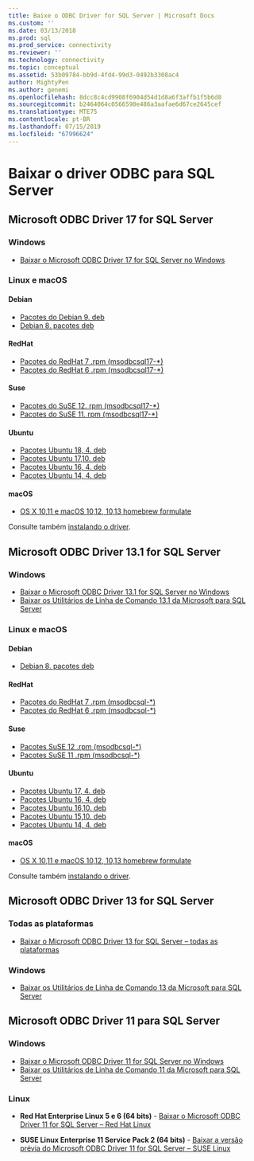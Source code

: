 ```yaml
---
title: Baixe o ODBC Driver for SQL Server | Microsoft Docs
ms.custom: ''
ms.date: 03/13/2018
ms.prod: sql
ms.prod_service: connectivity
ms.reviewer: ''
ms.technology: connectivity
ms.topic: conceptual
ms.assetid: 53b09784-bb9d-4fd4-99d3-0492b3308ac4
author: MightyPen
ms.author: genemi
ms.openlocfilehash: 8dcc8c4cd9908f6904d54d1d8a6f3affb1f5b6d8
ms.sourcegitcommit: b2464064c0566590e486a3aafae6d67ce2645cef
ms.translationtype: MTE75
ms.contentlocale: pt-BR
ms.lasthandoff: 07/15/2019
ms.locfileid: "67996624"
---
```

# <a name="download-odbc-driver-for-sql-server"></a>Baixar o driver ODBC para SQL Server

## <a name="microsoft-odbc-driver-17-for-sql-server"></a>Microsoft ODBC Driver 17 for SQL Server

### <a name="windows"></a>Windows

- [Baixar o Microsoft ODBC Driver 17 for SQL Server no Windows](https://www.microsoft.com/download/details.aspx?id=56567)

### <a name="linux-and-macos"></a>Linux e macOS

#### <a name="debian"></a>Debian
- [Pacotes do Debian 9. deb](https://packages.microsoft.com/debian/9/prod/pool/main/m/msodbcsql17/)
- [Debian 8. pacotes deb](https://packages.microsoft.com/debian/8/prod/pool/main/m/msodbcsql17/)

#### <a name="redhat"></a>RedHat
- [Pacotes do RedHat 7 .rpm (msodbcsql17-*)](https://packages.microsoft.com/rhel/7/prod/)
- [Pacotes do RedHat 6 .rpm (msodbcsql17-*)](https://packages.microsoft.com/rhel/6.8/prod/)

#### <a name="suse"></a>Suse
- [Pacotes do SuSE 12. rpm (msodbcsql17-*)](https://packages.microsoft.com/sles/12/prod/)
- [Pacotes do SuSE 11. rpm (msodbcsql17-*)](https://packages.microsoft.com/sles/11/prod/)

#### <a name="ubuntu"></a>Ubuntu
- [Pacotes Ubuntu 18, 4. deb](https://packages.microsoft.com/ubuntu/18.04/prod/pool/main/m/msodbcsql17/)
- [Pacotes Ubuntu 17,10. deb](https://packages.microsoft.com/ubuntu/17.10/prod/pool/main/m/msodbcsql17/)
- [Pacotes Ubuntu 16, 4. deb](https://packages.microsoft.com/ubuntu/16.04/prod/pool/main/m/msodbcsql17/)
- [Pacotes Ubuntu 14, 4. deb](https://packages.microsoft.com/ubuntu/14.04/prod/pool/main/m/msodbcsql17/) 

#### <a name="macos"></a>macOS
- [OS X 10,11 e macOS 10,12, 10,13 homebrew formulate](https://github.com/Microsoft/homebrew-mssql-release)

Consulte também [instalando o driver](linux-mac/installing-the-microsoft-odbc-driver-for-sql-server.md).

## <a name="microsoft-odbc-driver-131-for-sql-server"></a>Microsoft ODBC Driver 13.1 for SQL Server

### <a name="windows"></a>Windows

- [Baixar o Microsoft ODBC Driver 13.1 for SQL Server no Windows](https://www.microsoft.com/download/details.aspx?id=53339)
- [Baixar os Utilitários de Linha de Comando 13.1 da Microsoft para SQL Server](https://www.microsoft.com/download/details.aspx?id=53591)

### <a name="linux-and-macos"></a>Linux e macOS

#### <a name="debian"></a>Debian
- [Debian 8. pacotes deb](https://packages.microsoft.com/debian/8/prod/pool/main/m/msodbcsql/)

#### <a name="redhat"></a>RedHat
- [Pacotes do RedHat 7 .rpm (msodbcsql-*)](https://packages.microsoft.com/rhel/7/prod/)
- [Pacotes do RedHat 6 .rpm (msodbcsql-*)](https://packages.microsoft.com/rhel/6.8/prod/)

#### <a name="suse"></a>Suse
- [Pacotes SuSE 12 .rpm (msodbcsql-*)](https://packages.microsoft.com/sles/12/prod/)
- [Pacotes SuSE 11 .rpm (msodbcsql-*)](https://packages.microsoft.com/sles/11/prod/)

#### <a name="ubuntu"></a>Ubuntu
- [Pacotes Ubuntu 17, 4. deb](https://packages.microsoft.com/ubuntu/17.04/prod/pool/main/m/msodbcsql/)
- [Pacotes Ubuntu 16, 4. deb](https://packages.microsoft.com/ubuntu/16.04/prod/pool/main/m/msodbcsql/)
- [Pacotes Ubuntu 16,10. deb](https://packages.microsoft.com/ubuntu/16.10/prod/pool/main/m/msodbcsql/)
- [Pacotes Ubuntu 15,10. deb](https://packages.microsoft.com/ubuntu/15.10/prod/pool/main/m/msodbcsql/)
- [Pacotes Ubuntu 14, 4. deb](https://packages.microsoft.com/ubuntu/14.04/prod/pool/main/m/msodbcsql/) 

#### <a name="macos"></a>macOS
- [OS X 10,11 e macOS 10,12, 10,13 homebrew formulate](https://github.com/Microsoft/homebrew-mssql-release)

Consulte também [instalando o driver](linux-mac/installing-the-microsoft-odbc-driver-for-sql-server.md).

## <a name="microsoft-odbc-driver-13-for-sql-server"></a>Microsoft ODBC Driver 13 for SQL Server  

### <a name="all-platforms"></a>Todas as plataformas  

- [Baixar o Microsoft ODBC Driver 13 for SQL Server – todas as plataformas](https://www.microsoft.com/download/details.aspx?id=50420)

### <a name="windows"></a>Windows

- [Baixar os Utilitários de Linha de Comando 13 da Microsoft para SQL Server](https://www.microsoft.com/download/details.aspx?id=52680)

## <a name="microsoft-odbc-driver-11-for-sql-server"></a>Microsoft ODBC Driver 11 para SQL Server  

### <a name="windows"></a>Windows

- [Baixar o Microsoft ODBC Driver 11 for SQL Server no Windows](https://www.microsoft.com/download/details.aspx?id=36434)  
- [Baixar os Utilitários de Linha de Comando 11 da Microsoft para SQL Server](https://www.microsoft.com/download/details.aspx?id=36433)  

### <a name="linux"></a>Linux

- **Red Hat Enterprise Linux 5 e 6 (64 bits)**  - [Baixar o Microsoft ODBC Driver 11 for SQL Server – Red Hat Linux](https://go.microsoft.com/fwlink/?LinkId=267321)

- **SUSE Linux Enterprise 11 Service Pack 2 (64 bits)**  - [Baixar a versão prévia do Microsoft ODBC Driver 11 for SQL Server – SUSE Linux](https://go.microsoft.com/fwlink/?LinkId=264916)
